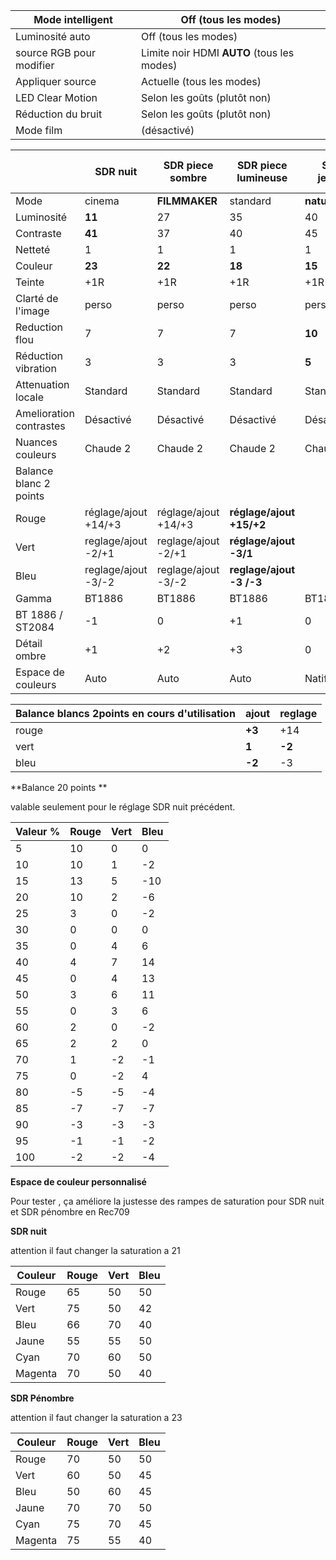 | Mode intelligent         | Off (tous les modes)                        |
| ------------------------ | ------------------------------------------- |
| Luminosité auto          | Off (tous les modes)                        |
| source RGB pour modifier | Limite noir HDMI  **AUTO** (tous les modes) |
| Appliquer source         | Actuelle (tous les modes)                   |
| LED Clear Motion         | Selon les goûts (plutôt non)                |
| Réduction du bruit       | Selon les goûts (plutôt non)                |
| Mode film                | (désactivé)                                 |


|                         | SDR nuit             | SDR piece sombre     | SDR piece lumineuse      | SDR jour jeux/sport | HDR film penombre (nuit) | HDR  film jour Maximum | HDR film jour  Flavored | SDR PS4 jour jeux        |
| ----------------------- | -------------------- | -------------------- | ------------------------ | ------------------- | ------------------------ | ---------------------- | ----------------------- | ------------------------ |
| Mode                    | cinema               | **FILMMAKER**        | standard                 | **naturel**         | cinema                   | **FILMMAKER**          | **FILMMAKER**           | standard                 |
| Luminosité              | **11**               | 27                   | 35                       | 40                  | **35** (32)              | **50**                 | **50**                  | 35                       |
| Contraste               | **41**               | 37                   | 40                       | 45                  | **42**( 37)              | **50**                 | **45**                  | 40                       |
| Netteté                 | 1                    | 1                    | 1                        | 1                   | 0                        | 0                      | 0                       | 1                        |
| Couleur                 | **23**               | **22**               | **18**                   | **15**              | **18** (22)              | 18                     | 18                      | **18**                   |
| Teinte                  | +1R                  | +1R                  | +1R                      | +1R                 | +1R                      | +1R                    | +1R                     | +1R                      |
| Clarté de l'image       | perso                | perso                | perso                    | perso/desactivé     | perso                    | perso                  | perso                   | **auto**                 |
| Reduction flou          | 7                    | 7                    | 7                        | **10**              | 7                        | 7                      | 7                       |                          |
| Réduction vibration     | 3                    | 3                    | 3                        | **5**               | 3                        | 3                      | 3                       |                          |
| Attenuation locale      | Standard             | Standard             | Standard                 | Standard            | **standard**             | **elevé**              | **standard**            | Standard                 |
| Amelioration contrastes | Désactivé            | Désactivé            | Désactivé                | Désactivé           | **bas**                  | **elevé**              | **bas**                 | Désactivé                |
| Nuances couleurs        | Chaude 2             | Chaude 2             | Chaude 2                 | Chaude 2            | Chaude 2                 | Chaude 2               | Chaude 2                | Chaude 2                 |
| Balance blanc 2 points  |                      |                      |                          |                     |                          |                        |                         |                          |
| Rouge                   | réglage/ajout +14/+3 | réglage/ajout +14/+3 | **réglage/ajout +15/+2** |                     | réglage/ajou +7/+1       | réglage/ajout +7/+1    | réglage/ajou +7/+1      | **réglage/ajout +15/+2** |
| Vert                    | reglage/ajout -2/+1  | reglage/ajout -2/+1  | **réglage/ajout -3/1**   |                     | reglage -1               | reglage -1             | reglage -1              | **réglage/ajout -3/1**   |
| Bleu                    | reglage/ajout -3/-2  | reglage/ajout -3/-2  | **reglage/ajout -3 /-3** |                     | ajout -3                 | ajout -3               | ajout -3                | **reglage/ajout 0 /-3**  |
| Gamma                   | BT1886               | BT1886               | BT1886                   | BT1886              | ST2084                   | ST2084                 | ST2084                  | BT1886                   |
| BT 1886 / ST2084        | -1                   | 0                    | +1                       | 0                   | 0                        | **-1**                 | **0**                   | 0                        |
| Détail ombre            | +1                   | +2                   | +3                       | 0                   | **0**                    | **+2**                 | **0**                   | 0                        |
| Espace de couleurs      | Auto                 | Auto                 | Auto                     | Natif grisé         | **auto**                 | **auto**               | auto                    | **auto**                 |

| Balance blancs 2points en cours d'utilisation | ajout  | reglage |
| --------------------------------------------- | ------ | ------- |
| rouge                                         | **+3** | +14     |
| vert                                          | **1**  | **-2**  |
| bleu                                          | **-2** | -3      |



**Balance 20 points **

valable seulement pour le réglage SDR nuit précédent.

| Valeur % | Rouge | Vert | Bleu |
| -------- | ----- | ---- | ---- |
| 5        | 10    | 0    | 0    |
| 10       | 10    | 1    | -2   |
| 15       | 13    | 5    | -10  |
| 20       | 10    | 2    | -6   |
| 25       | 3     | 0    | -2   |
| 30       | 0     | 0    | 0    |
| 35       | 0     | 4    | 6    |
| 40       | 4     | 7    | 14   |
| 45       | 0     | 4    | 13   |
| 50       | 3     | 6    | 11   |
| 55       | 0     | 3    | 6    |
| 60       | 2     | 0    | -2   |
| 65       | 2     | 2    | 0    |
| 70       | 1     | -2   | -1   |
| 75       | 0     | -2   | 4    |
| 80       | -5    | -5   | -4   |
| 85       | -7    | -7   | -7   |
| 90       | -3    | -3   | -3   |
| 95       | -1    | -1   | -2   |
| 100      | -2    | -2   | -4   |

**Espace de couleur personnalisé**

Pour tester , ça améliore la justesse des rampes de saturation pour SDR nuit et SDR pénombre en Rec709

**SDR nuit**

attention il faut changer la saturation a 21 

| Couleur | Rouge | Vert | Bleu |
| ------- | ----- | ---- | ---- |
| Rouge   | 65    | 50   | 50   |
| Vert    | 75    | 50   | 42   |
| Bleu    | 66    | 70   | 40   |
| Jaune   | 55    | 55   | 50   |
| Cyan    | 70    | 60   | 50   |
| Magenta | 70    | 50   | 40   |

**SDR Pénombre**

attention il faut changer la saturation a 23 

| Couleur | Rouge | Vert | Bleu |
| ------- | ----- | ---- | ---- |
| Rouge   | 70    | 50   | 50   |
| Vert    | 60    | 50   | 45   |
| Bleu    | 50    | 60   | 45   |
| Jaune   | 70    | 70   | 50   |
| Cyan    | 75    | 70   | 45   |
| Magenta | 75    | 55   | 40   |

